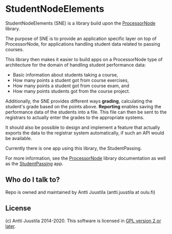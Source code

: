 # StudentNodeElements

StudentNodeElements (SNE) is a library build upon the [ProcessorNode](https://bitbucket.org/anttijuu/processornode) library.

The purpose of SNE is to provide an application specific layer on top of ProcessorNode, for applications handling student data related to passing courses.

This library then makes it easier to build apps on a ProcessorNode type of architecture for the domain of handling student performance data:

* Basic information about students taking a course,
* How many points a student got from course exercises,
* How many points a student got from course exam, and
* How many points students got from the course project.

Additionally, the SNE provides different ways **grading**, calculating the student's grade based on the points above. **Reporting** enables saving the performance data of the students into a file. This file can then be sent to the registrars to actually enter the grades to the appropriate systems.

It should also be possible to design and implement a feature that actually exports the data to the registrar system automatically, if such an API would be available. 

Currently there is one app using this library, the StudentPassing. 

For more information, see the [ProcessorNode](https://bitbucket.org/anttijuu/processornode) library documentation as well as the [StudentPassing](https://bitbucket.org/anttijuu/studentpassing) app.

## Who do I talk to?

Repo is owned and maintained by Antti Juustila (antti.juustila at oulu.fi)

## License

(c) Antti Juustila 2014-2020. This software is licensed in [GPL version 2 or later](https://opensource.org/licenses/gpl-2.0.php).


